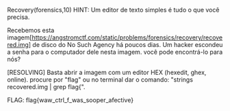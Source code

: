 Recovery(forensics,10)
HINT: Um editor de texto simples é tudo o que você precisa.

Recebemos esta imagem[https://angstromctf.com/static/problems/forensics/recovery/recovered.img] de disco do No Such Agency há poucos dias. Um hacker escondeu a senha para o computador dele nesta imagem.
você pode encontrá-lo para nós?

[RESOLVING]
Basta abrir a imagem com um editor HEX (hexedit, ghex, online).
procure por "flag" ou no terminal dar o comando: "strings recovered.img | grep flag{".

FLAG: flag{waw_ctrl_f_was_sooper_afective}